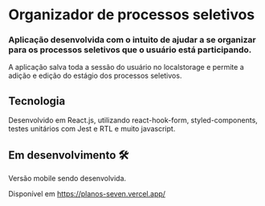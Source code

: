 # Organizador de processos seletivos

### Aplicação desenvolvida com o intuito de ajudar a se organizar para os processos seletivos que o usuário está participando.
A aplicação salva toda a sessão do usuário no localstorage e permite a adição e edição do estágio dos processos seletivos.

## Tecnologia
Desenvolvido em React.js, utilizando react-hook-form, styled-components, testes unitários com Jest e RTL e muito javascript.

## Em desenvolvimento 🛠️
Versão mobile sendo desenvolvida.

Disponível em https://planos-seven.vercel.app/
